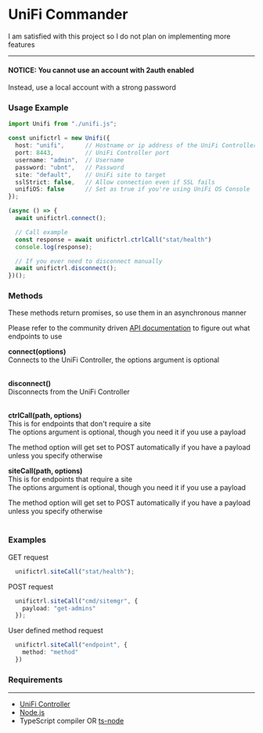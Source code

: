 # UniFi Commander

I am satisfied with this project so I do not plan on implementing more features

---

#### NOTICE: You cannot use an account with 2auth enabled

Instead, use a local account with a strong password

### Usage Example

```ts
import Unifi from "./unifi.js";

const unifictrl = new Unifi({
  host: "unifi",      // Hostname or ip address of the UniFi Controller   | default: "unifi"
  port: 8443,         // UniFi Controller port                            | default: 8443
  username: "admin",  // Username                                         | default: "admin"
  password: "ubnt",   // Password                                         | default: "ubnt"
  site: "default",    // UniFi site to target                             | default: "Default"
  sslStrict: false,   // Allow connection even if SSL fails               | default: false
  unifiOS: false      // Set as true if you're using UniFi OS Console     | default: false
});

(async () => {
  await unifictrl.connect();

  // Call example
  const response = await unifictrl.ctrlCall("stat/health")
  console.log(response);

  // If you ever need to disconnect manually
  await unifictrl.disconnect();
})();
```

### Methods
These methods return promises, so use them in an asynchronous manner

Please refer to the community driven [API documentation](https://ubntwiki.com/products/software/unifi-controller/api) to figure out what endpoints to use

**connect(options)** <br>
Connects to the UniFi Controller, the options argument is optional  
<br>

**disconnect()** <br>
Disconnects from the UniFi Controller  
<br>

**ctrlCall(path, options)** <br>
This is for endpoints that don't require a site <br>
The options argument is optional, though you need it if you use a payload  <br>
  
The method option will get set to POST automatically if you have a payload unless you specify otherwise
<br>

**siteCall(path, options)** <br>
This is for endpoints that require a site <br>
The options argument is optional, though you need it if you use a payload  <br>
  
The method option will get set to POST automatically if you have a payload unless you specify otherwise  
<br>

### Examples

GET request
```ts
  unifictrl.siteCall("stat/health");
```

POST request
```ts
  unifictrl.siteCall("cmd/sitemgr", {
    payload: "get-admins"
  });
```

User defined method request
```ts
  unifictrl.siteCall("endpoint", {
    method: "method"
  })
```

### Requirements

---

- [UniFi Controller](https://www.ui.com/download/unifi/)
- [Node.js](https://nodejs.org/en/)
- TypeScript compiler OR [ts-node](https://www.npmjs.com/package/ts-node)
